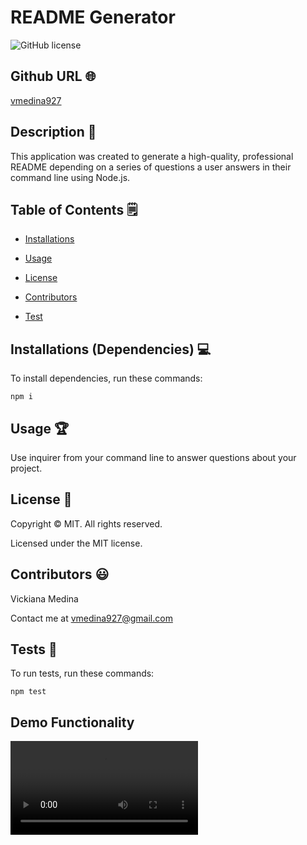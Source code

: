 # README Generator
![GitHub license](https://img.shields.io/badge/license-MIT-yellowgreen.svg)
## Github URL 🌐
[vmedina927](https://github.com/vmedina927/)
## Description 📝
This application was created to generate a high-quality, professional README depending on a series of questions a user answers in their command line using Node.js.
## Table of Contents 🗒
* [Installations](#dependencies)
* [Usage](#usage)

* [License](#license)

* [Contributors](#contributors)
* [Test](#test)
## Installations (Dependencies) 💻
To install dependencies, run these commands:
```
npm i
```
## Usage 🏆
Use inquirer from your command line to answer questions about your project.
## License 📛
Copyright © MIT. All rights reserved. 
        
Licensed under the MIT license.
## Contributors 😃
Vickiana Medina

Contact me at vmedina927@gmail.com
## Tests 🧪
To run tests, run these commands:
```
npm test
```
## Demo Functionality

![alt text](./Recording/ScreenRecording.mov)